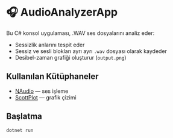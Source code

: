 # 🎧 AudioAnalyzerApp

Bu C# konsol uygulaması, .WAV ses dosyalarını analiz eder:

- Sessizlik anlarını tespit eder
- Sessiz ve sesli blokları ayrı ayrı `.wav` dosyası olarak kaydeder
- Desibel-zaman grafiği oluşturur (`output.png`)

## Kullanılan Kütüphaneler
- [NAudio](https://github.com/naudio/NAudio) — ses işleme
- [ScottPlot](https://scottplot.net) — grafik çizimi

## Başlatma

```bash
dotnet run
